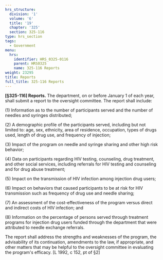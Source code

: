 ```yaml
---
hrs_structure:
  division: '1'
  volume: '6'
  title: '19'
  chapter: '325'
  section: 325-116
type: hrs_section
tags:
  - Government
menu:
  hrs:
    identifier: HRS_0325-0116
    parent: HRS0325
    name: 325-116 Reports
weight: 23295
title: Reports
full_title: 325-116 Reports
---
```

**[§325-116] Reports.** The department, on or before January 1 of each year, shall submit a report to the oversight committee. The report shall include:

(1) Information as to the number of participants served and the number of needles and syringes distributed;

(2) A demographic profile of the participants served, including but not limited to: age, sex, ethnicity, area of residence, occupation, types of drugs used, length of drug use, and frequency of injection;

(3) Impact of the program on needle and syringe sharing and other high risk behavior;

(4) Data on participants regarding HIV testing, counseling, drug treatment, and other social services, including referrals for HIV testing and counseling and for drug abuse treatment;

(5) Impact on the transmission of HIV infection among injection drug users;

(6) Impact on behaviors that caused participants to be at risk for HIV transmission such as frequency of drug use and needle sharing;

(7) An assessment of the cost-effectiveness of the program versus direct and indirect costs of HIV infection; and

(8) Information on the percentage of persons served through treatment programs for injection drug users funded through the department that were attributed to needle exchange referrals.

The report shall address the strengths and weaknesses of the program, the advisability of its continuation, amendments to the law, if appropriate, and other matters that may be helpful to the oversight committee in evaluating the program's efficacy. [L 1992, c 152, pt of §2]